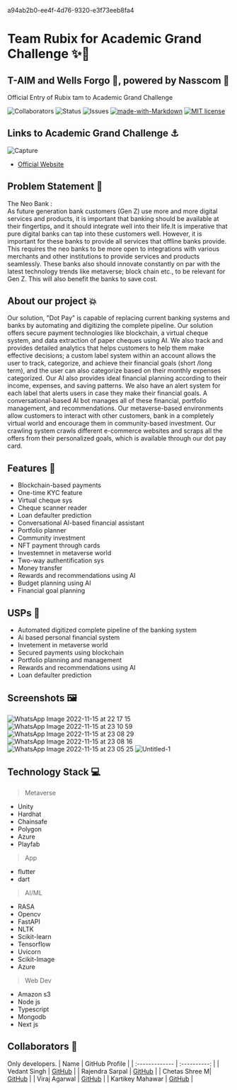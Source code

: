 a94ab2b0-ee4f-4d76-9320-e3f73eeb8fa4

# Team Rubix for Academic Grand Challenge ✨🚀
## T-AIM and Wells Forgo 🏨, powered by Nasscom 💫

Official Entry of Rubix tam to Academic Grand Challenge <br>

![Collaborators](https://img.shields.io/badge/collaborators-5-red)
![Status](https://img.shields.io/badge/status-done-green)
![Issues](https://img.shields.io/badge/issues-0-blue)
[![made-with-Markdown](https://img.shields.io/badge/Made%20with-Markdown-1f425f.svg)](http://commonmark.org)
[![MIT license](https://img.shields.io/badge/License-MIT-blue.svg)](https://lbesson.mit-license.org/) 



## Links to Academic Grand Challenge ⚓
![Capture](https://user-images.githubusercontent.com/75165587/201832401-f575117c-6382-4256-b72c-c31a77f2f3cb.PNG)
- [Official Website](https://taim-gc.in/academic/)



## Problem Statement 🚧
The Neo Bank : <br>
As future generation bank customers (Gen Z) use more and more digital services and products, it is important that banking should be available at their fingertips, and it should integrate well into their life.It is imperative that pure digital banks can tap into these customers well. However, it is important for these banks to provide all services that offline banks provide. This requires the neo banks to be more open to integrations with various merchants and other institutions to provide services and products seamlessly. These banks also should innovate constantly on par with the latest technology trends like metaverse; block chain etc., to be relevant for Gen Z. This will also benefit the banks to save cost.

## About our project 💥
Our solution, "Dot Pay" is capable of replacing current banking systems and banks by automating and digitizing the complete pipeline. Our solution offers secure payment technologies like blockchain, a virtual cheque system, and data extraction of paper cheques using AI. We also track and provides detailed analytics that helps customers to help them make effective decisions; a custom label system within an account allows the user to track, categorize, and achieve their financial goals (short /long term), and the user can also categorize based on their monthly expenses categorized. Our AI also provides ideal financial planning according to their income, expenses, and saving patterns. We also have an alert system for each label that alerts users in case they make their financial goals. A conversational-based AI bot manages all of these financial, portfolio management, and recommendations. Our metaverse-based environments allow customers to interact with other customers, bank in a completely virtual world and encourage them in community-based investment. Our crawling system crawls different e-commerce websites and scraps all the offers from their personalized goals, which is available through our dot pay card.

## Features 🔧
 - Blockchain-based payments
 - One-time KYC feature
 - Virtual cheque sys
 - Cheque scanner reader
 - Loan defaulter prediction
 - Conversational AI-based financial assistant 
 - Portfolio planner 
 - Community investment
 - NFT payment through cards
 - Investemnet in metaverse world 
 - Two-way authentification sys 
 - Money transfer
 - Rewards and recommendations using AI 
 - Budget planning using AI
 - Financial goal planning 

## USPs 🚨
- Automated digitized complete pipeline of the banking system
- Ai based personal financial system 
- Invetement in metaverse world
- Secured payments using blockchain 
- Portfolio planning and management 
- Rewards and recommendations using AI
- Loan defaulter prediction 
 
## Screenshots 🖼️
![WhatsApp Image 2022-11-15 at 22 17 15](https://user-images.githubusercontent.com/53876196/201994164-681c8af3-3cbc-4fbe-9c79-02f1a065be58.jpeg)
![WhatsApp Image 2022-11-15 at 23 10 59](https://user-images.githubusercontent.com/53876196/201994177-8807c8a7-5ab8-47e4-ae85-2abbe8a8f256.jpeg)
![WhatsApp Image 2022-11-15 at 23 08 29](https://user-images.githubusercontent.com/53876196/201994187-036c9449-8641-422a-9f7c-5a30f080f3d4.jpeg)
![WhatsApp Image 2022-11-15 at 23 08 16](https://user-images.githubusercontent.com/53876196/201994201-292dcba7-50f3-4b24-b39b-cf866cfd51cd.jpeg)
![WhatsApp Image 2022-11-15 at 23 05 25](https://user-images.githubusercontent.com/53876196/201994209-0f91d617-4094-4cdb-b441-de8f83fe4ea7.jpeg)
![Untitled-1](https://user-images.githubusercontent.com/75165587/201997659-ed0b1d91-d4cc-4179-9dc1-20909a9771d1.jpg)




## Technology Stack 💻
  > Metaverse
  - Unity
  - Hardhat
  - Chainsafe
  - Polygon
  - Azure 
  - Playfab
   > App
  - flutter
  - dart
  > AI/ML
  - RASA
  - Opencv
  - FastAPI
  - NLTK
  - Scikit-learn
  - Tensorflow
  - Uvicorn
  - Scikit-Image
  - Azure
  > Web Dev
  - Amazon s3
  - Node js
  - Typescript
  - Mongodb
  - Next js


## Collaborators 🤖

Only developers.
| Name      | GitHub Profile     |
| :------------- | :----------: |
|  Vedant Singh  | [GitHub](https://github.com/vedant-11) |
|  Rajendra Sarpal  | [GitHub](https://github.com/Rajendra465) |
|  Chetas Shree M| [GitHub]( https://github.com/ChetasShree) |
|  Viraj Agarwal  | [GitHub](https://github.com/agarwalviraj) |
|  Kartikey Mahawar | [GitHub](https://github.com/kartikey321) |
